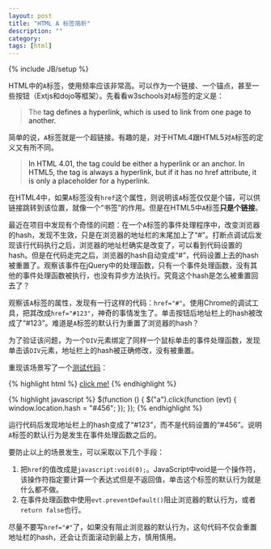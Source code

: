 ```yaml
---
layout: post
title: "HTML A 标签简析"
description: ""
category: 
tags: [html]
---
```

{% include JB/setup %}

HTML中的`A`标签，使用频率应该非常高。可以作为一个链接、一个锚点，甚至一些按钮（Extjs和dojo等框架）。先看看w3schools对`A`标签的定义是：

> The <a> tag defines a hyperlink, which is used to link from one page to another.

简单的说，`A`标签就是一个超链接。有趣的是，对于HTML4跟HTML5对`A`标签的定义又有所不同。

> In HTML 4.01, the <a> tag could be either a hyperlink or an anchor. In HTML5, the <a> tag is always a hyperlink, but if it has no href attribute, it is only a placeholder for a hyperlink.

在HTML4中，如果`A`标签没有`href`这个属性，则说明该`A`标签仅仅是个锚，可以供链接跳转到该位置，就像一个“书签”的作用。但是在HTML5中`A`标签**只是个链接**。

最近在项目中发现有个奇怪的问题：在一个`A`标签的事件处理程序中，改变浏览器的hash，发现不生效，只是在浏览器的地址栏的末尾加上了“#"。打断点调试后发现该行代码执行之后，浏览器的地址栏确实是改变了，可以看到代码设置的hash。但是在代码走完之后，浏览器的hash自动变成“#”，代码设置上去的hash被重置了。观察该事件在jQuery中的处理函数，只有一个事件处理函数，没有其他的事件处理函数被执行，也没有异步方法执行。究竟这个hash是怎么被重置回去了？

观察该`A`标签的属性，发现有一行这样的代码：`href="#"`。使用Chrome的调试工具，把其改成`href="#123"`，神奇的事情发生了。单击按钮后地址栏上的hash被改成了“#123”。难道是`A`标签的默认行为重置了浏览器的hash？

为了验证该问题，为一个`DIV`元素绑定了同样一个鼠标单击的事件处理函数，发现单击该`DIV`元素，地址栏上的hash被正确修改，没有被重置。

重现该场景写了一个[测试代码](http://jsfiddle.net/Vy3W7/)：

{% highlight html %}
<a href="#123">click me!</a>
{% endhighlight %}

{% highlight javascript %}
$(function () {
  $("a").click(function (evt) {
    window.location.hash = "#456";
  });
});
{% endhighlight %}

运行代码后发现地址栏上的hash变成了“#123”，而不是代码设置的“#456”。说明`A`标签的默认行为是发生在事件处理函数之后的。

要防止以上的场景发生，可以采取以下几个手段：
1. 把`href`的值改成是`javascript:void(0);`。JavaScript中void是一个操作符，该操作符指定要计算一个表达式但是不返回值，单击这个标签的默认行为就是什么都不做。
2. 在事件处理函数中使用`evt.preventDefault()`阻止浏览器的默认行为，或者`return false`也行。

尽量不要写`href="#"`了，如果没有阻止浏览器的默认行为，这句代码不仅会重置地址栏的hash，还会让页面滚动到最上方，慎用慎用。
